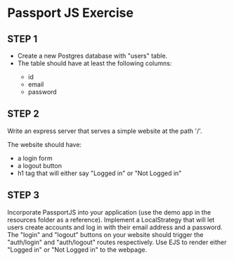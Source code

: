# Passport JS Exercise

## STEP 1

<ul>
<li>Create a new Postgres database with "users" table.</li>
<li>The table should have at least the following columns:</li>
<ul>
<li>id</li>
<li>email</li>
<li>password</li>
</ul>
</ul>

## STEP 2

Write an express server that serves a simple website at the path '/'.

<p>The website should have:</p>

<ul>
<li>a login form</li>
<li>a logout button</li>
<li>h1 tag that will either say "Logged in" or "Not Logged in"</li>
</ul>

## STEP 3

Incorporate PassportJS into your application (use the demo app in the resources folder as a reference). Implement a LocalStrategy that will let users create accounts and log in with their email address and a password. The "login" and "logout" buttons on your website should trigger the "auth/login" and "auth/logout" routes respectively. Use EJS to render either "Logged in" or "Not Logged in" to the webpage.
